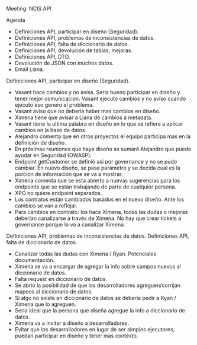 Meeting: NCIS API

Agenda

-	Definiciones API, participar en diseño (Seguridad).
-	Definiciones API, problemas de inconsistencias de datos.
-	Definiciones API, falta de diccionario de datos.
-	Definiciones API, devolución de tablas, mejoras.
-	Definiciones API, DTO.
-	Devolución de JSON con muchos datos.
-	Email Liana.

Definiciones API, participar en diseño (Seguridad).
- Vasant hace cambios y no avisa. Seria bueno participar en diseño y tener mejor comunicación. Vasant ejecuto cambios y no aviso cuando ejecuto eso genero el problema.
- Vasant aviso que no debería haber mas cambios en diseño. 
- Ximena tiene que avisar a Liana de cambios a metadata.
- Vasant tiene la ultima palabra en diseño en lo que se refiere a aplicar cambios en la base de datos.
- Alejandro comenta que en otros proyectos el equipo participa mas en la definición de diseño.
- En próximas reuniones que haya diseño se sumará Alejandro que puede ayudar en Seguridad (OWASP). 
- Endpoint getCustomer se definió asi por governance y no se pudo cambiar. En nuevo diseño, se pasa parámetro y se decida cual es la porción de información que se va a mostrar.
- Ximena comenta que se esta abierto a nuevas sugerencias para los endpoints que se están trabajando de parte de cualquier persona.
- XPO no quiere endpoint separados.
- Los contratos están cambiados basados en el nuevo diseño. Ante los cambios se van a reflejar.
- Para cambios en contrato: los hace Ximena, todas las dudas o mejoras deberían canalizarse a través de Ximena. No hay que crear tickets a governance porque lo va a canalizar Ximena.

Definiciones API, problemas de inconsistencias de datos.
Definiciones API, falta de diccionario de datos.
- Canalizar todas las dudas con Ximena / Ryan. Potenciales documentación.
- Ximena se va a encargar de agregar la info sobre campos nuevos al diccionario de datos.
- Falta request en diccionario de datos. 
- Se abrió la posibilidad de que los desarrolladores agreguen/corrijan mapeos al diccionario de datos.
- Si algo no existe en diccionario de datos se debería pedir a Ryan / Ximena que lo agreguen.
- Seria ideal que la persona que diseña agregue la info a diccionario de datos.
- Ximena va a invitar a diseño a desarrolladores. 
- Evitar que los desarrolladores en lugar de ser simples ejecutores, puedan participar en diseño y tener mas contexto.













